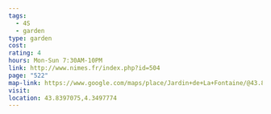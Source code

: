 ```yaml
---
tags:
  - 4S
  - garden
type: garden
cost: 
rating: 4
hours: Mon-Sun 7:30AM-10PM
link: http://www.nimes.fr/index.php?id=504
page: "522"
map-link: https://www.google.com/maps/place/Jardin+de+La+Fontaine/@43.8398022,4.3471641,17z/data=!3m1!4b1!4m6!3m5!1s0x12b42da2408c7505:0x5e61057002f7cb65!8m2!3d43.8397984!4d4.349739!16s%2Fg%2F120vbfm6?entry=ttu&g_ep=EgoyMDI0MTAwMi4xIKXMDSoASAFQAw%3D%3D
visit: 
location: 43.8397075,4.3497774
---
```


